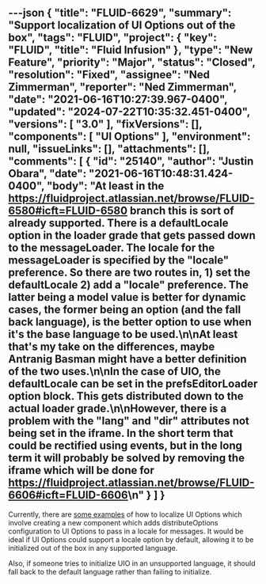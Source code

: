 ---json
{
  "title": "FLUID-6629",
  "summary": "Support localization of UI Options out of the box",
  "tags": "FLUID",
  "project": {
    "key": "FLUID",
    "title": "Fluid Infusion"
  },
  "type": "New Feature",
  "priority": "Major",
  "status": "Closed",
  "resolution": "Fixed",
  "assignee": "Ned Zimmerman",
  "reporter": "Ned Zimmerman",
  "date": "2021-06-16T10:27:39.967-0400",
  "updated": "2024-07-22T10:35:32.451-0400",
  "versions": [
    "3.0"
  ],
  "fixVersions": [],
  "components": [
    "UI Options"
  ],
  "environment": null,
  "issueLinks": [],
  "attachments": [],
  "comments": [
    {
      "id": "25140",
      "author": "Justin Obara",
      "date": "2021-06-16T10:48:31.424-0400",
      "body": "At least in the <https://fluidproject.atlassian.net/browse/FLUID-6580#icft=FLUID-6580> branch this is sort of already supported. There is a defaultLocale option in the loader grade that gets passed down to the messageLoader. The locale for the messageLoader is specified by the \"locale\" preference. So there are two routes in, 1) set the defaultLocale 2) add a \"locale\" preference. The latter being a model value is better for dynamic cases, the former being an option (and the fall back language), is the better option to use when it's the base language to be used.\n\nAt least that's my take on the differences, maybe Antranig Basman might have a better definition of the two uses.\n\nIn the case of UIO, the defaultLocale can be set in the prefsEditorLoader option block. This gets distributed down to the actual loader grade.\n\nHowever, there is a problem with the \"lang\" and \"dir\" attributes not being set in the iframe. In the short term that could be rectified using events, but in the long term it will probably be solved by removing the iframe which will be done for <https://fluidproject.atlassian.net/browse/FLUID-6606#icft=FLUID-6606>\n"
    }
  ]
}
---
Currently, there are [some examples](https://github.com/fluid-project/trivet/pull/148) of how to localize UI Options which involve creating a new component which adds distributeOptions configuration to UI Options to pass in a locale for messages. It would be ideal if UI Options could support a locale option by default, allowing it to be initialized out of the box in any supported language.

Also, if someone tries to initialize UIO in an unsupported language, it should fall back to the default language rather than failing to initialize.

        